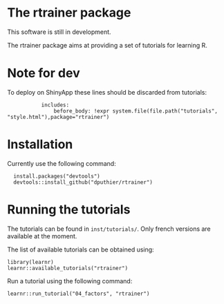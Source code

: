# The rtrainer package

This software is still in development. 

The rtrainer package aims at providing a set of tutorials for learning R.

# Note for dev

To deploy on ShinyApp these lines should be discarded from tutorials:

               includes:
                   before_body: !expr system.file(file.path("tutorials", "style.html"),package="rtrainer")

# Installation

Currently use the following command:

	  install.packages("devtools")
   	  devtools::install_github("dputhier/rtrainer")

# Running the tutorials 

The tutorials can be found in `inst/tutorials/`. Only french versions
are available at the moment.

The list of available tutorials can be obtained using:

    library(learnr)
    learnr::available_tutorials("rtrainer")

Run a tutorial using the following command:

    learnr::run_tutorial("04_factors", "rtrainer")
    
